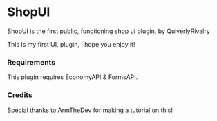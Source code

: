 # ShopUI
ShopUI is the first public, functioning shop ui plugin, by QuiverlyRivalry

This is my first UI, plugin, I hope you enjoy it!

### Requirements
This plugin requires EconomyAPI & FormsAPI.

### Credits
Special thanks to ArmTheDev for making a tutorial on this!
